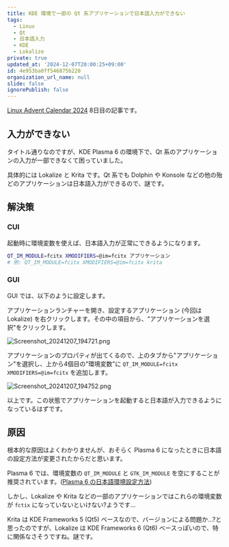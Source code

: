 ```yaml
---
title: KDE 環境で一部の Qt 系アプリケーションで日本語入力ができない
tags:
  - Linux
  - Qt
  - 日本語入力
  - KDE
  - Lokalize
private: true
updated_at: '2024-12-07T20:00:25+09:00'
id: 4e953ba0ff546875b220
organization_url_name: null
slide: false
ignorePublish: false
---
```


[Linux Advent Calendar 2024](https://qiita.com/advent-calendar/2024/linux) 8日目の記事です。

## 入力ができない

タイトル通りなのですが、KDE Plasma 6 の環境下で、Qt 系のアプリケーションの入力が一部できなくて困っていました。

具体的には Lokalize と Krita です。Qt 系でも Dolphin や Konsole などの他の殆どのアプリケーションは日本語入力ができるので、謎です。

## 解決策

### CUI

起動時に環境変数を使えば、日本語入力が正常にできるようになります。

```sh
QT_IM_MODULE=fcitx XMODIFIERS=@im=fcitx アプリケーション
# 例: QT_IM_MODULE=fcitx XMODIFIERS=@im=fcitx krita
```

### GUI

GUI では、以下のように設定します。

アプリケーションランチャーを開き、設定するアプリケーション (今回は Lokalize) を右クリックします。その中の項目から、"アプリケーションを選択"をクリックします。

![Screenshot_20241207_194721.png](https://qiita-image-store.s3.ap-northeast-1.amazonaws.com/0/2769460/209817b4-136d-438e-c5e8-b2d622dda1e6.png)

アプリケーションのプロパティが出てくるので、上のタブから"アプリケーション"を選択し、上から4個目の"環境変数"に `QT_IM_MODULE=fcitx XMODIFIERS=@im=fcitx` を追加します。

![Screenshot_20241207_194752.png](https://qiita-image-store.s3.ap-northeast-1.amazonaws.com/0/2769460/241212b9-6e09-6ca0-6407-34600098e021.png)

以上です。この状態でアプリケーションを起動すると日本語が入力できるようになっているはずです。

## 原因

根本的な原因はよくわかりませんが、おそらく Plasma 6 になったときに日本語の設定方法が変更されたからだと思います。

Plasma 6 では、環境変数の `QT_IM_MODULE` と `GTK_IM_MODULE` を空にすることが推奨されています。([Plasma 6 の日本語環境設定方法](https://zenn.dev/phanect/articles/b71be371a061ff#3.-確認))

しかし、Lokalize や Krita などの一部のアプリケーションではこれらの環境変数が `fctix` になっていないといけない?ようです…

Krita は KDE Frameworks 5 (Qt5) ベースなので、バージョンによる問題か…?と思ったのですが、Lokalize は KDE Frameworks 6 (Qt6) ベースっぽいので、特に関係なさそうですね。謎です。
